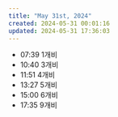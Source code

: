 ```yaml
---
title: "May 31st, 2024"
created: 2024-05-31 00:01:16
updated: 2024-05-31 17:36:03
---
```

  * 07:39 1개비
  * 10:40 3개비
  * 11:51 4개비
  * 13:27 5개비
  * 15:00 6개비
  * 17:35 9개비
